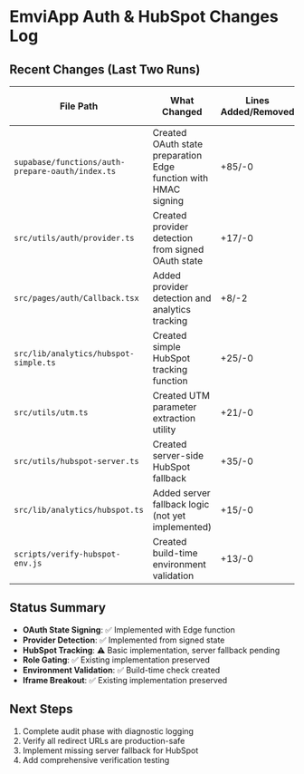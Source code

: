 # EmviApp Auth & HubSpot Changes Log

## Recent Changes (Last Two Runs)

| File Path | What Changed | Lines Added/Removed | Behind Consent/Role Gate |
|-----------|--------------|-------------------|------------------------|
| `supabase/functions/auth-prepare-oauth/index.ts` | Created OAuth state preparation Edge function with HMAC signing | +85/-0 | No (auth preparation) |
| `src/utils/auth/provider.ts` | Created provider detection from signed OAuth state | +17/-0 | No (utility function) |
| `src/pages/auth/Callback.tsx` | Added provider detection and analytics tracking | +8/-2 | No (auth flow) |
| `src/lib/analytics/hubspot-simple.ts` | Created simple HubSpot tracking function | +25/-0 | Yes (respects consent) |
| `src/utils/utm.ts` | Created UTM parameter extraction utility | +21/-0 | No (utility function) |
| `src/utils/hubspot-server.ts` | Created server-side HubSpot fallback | +35/-0 | Yes (requires consent) |
| `src/lib/analytics/hubspot.ts` | Added server fallback logic (not yet implemented) | +15/-0 | Yes (respects consent) |
| `scripts/verify-hubspot-env.js` | Created build-time environment validation | +13/-0 | No (build script) |

## Status Summary

- **OAuth State Signing**: ✅ Implemented with Edge function
- **Provider Detection**: ✅ Implemented from signed state  
- **HubSpot Tracking**: ⚠️ Basic implementation, server fallback pending
- **Role Gating**: ✅ Existing implementation preserved
- **Environment Validation**: ✅ Build-time check created
- **Iframe Breakout**: ✅ Existing implementation preserved

## Next Steps

1. Complete audit phase with diagnostic logging
2. Verify all redirect URLs are production-safe
3. Implement missing server fallback for HubSpot
4. Add comprehensive verification testing